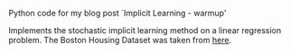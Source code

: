 Python code for my blog post `Implicit Learning - warmup'

Implements the stochastic implicit learning method on a linear regression problem.
The Boston Housing Dataset was taken from [here](https://www.cs.toronto.edu/~delve/data/boston/bostonDetail.html).